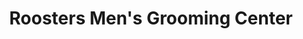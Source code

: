 ---
title: "Roosters Men's Grooming Center"
url: /oxford/roosters-mens-grooming-center/
shop: hairdresser
---